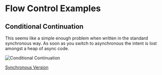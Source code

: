 # Flow Control Examples

## Conditional Continuation

This seems like a simple enough problem when written in the standard synchronous way. 
As soon as you switch to asynchronous the intent is lost amongst a heap of async code.

![Conditional Continuation](conditional-continuation.png)

[Synchronous Version](sync.js)